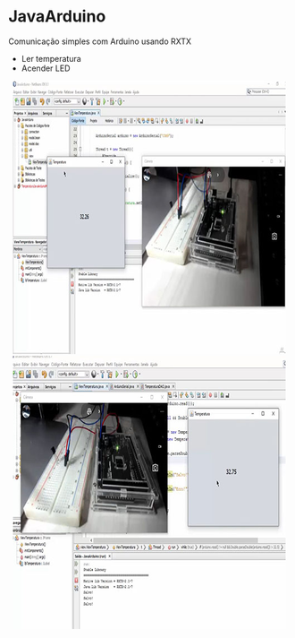 # JavaArduino
Comunicação simples com Arduino usando RXTX

* Ler temperatura
* Acender LED

<p align="center"> <img src="https://github.com/DarlanNoetzold/Projeto-Temperatura/blob/master/Proj_Arduino.jpg" /> <img src="https://github.com/DarlanNoetzold/Projeto-Temperatura/blob/master/Proj_Arduino2.jpg" /> </p>
